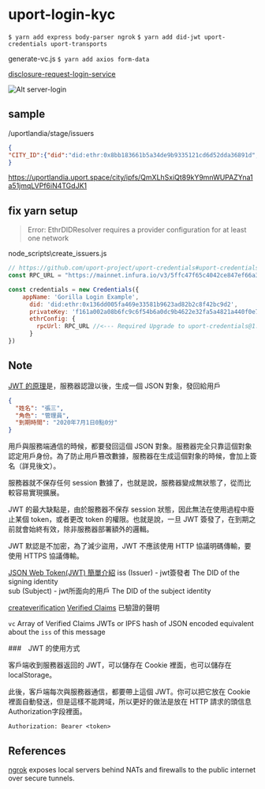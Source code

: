 # uport-login-kyc

`$ yarn add express body-parser ngrok`
`$ yarn add did-jwt uport-credentials uport-transports`

generate-vc.js
`$ yarn add axios form-data`

[disclosure-request-login-service](https://developer.uport.me/credentials/login#disclosure-request-login-service)

![Alt server-login](https://developer.uport.me/static/ac1d5b0471fb8a825c4eb9f6b81db294/7a2d1/server-login.png)

## sample

/uportlandia/stage/issuers

```json
{
"CITY_ID":{"did":"did:ethr:0x8bb183661b5a34de9b9335121cd6d52dda36891d","key":"e7c670843c016850d4ae3f20276e73755a6c91a2f6046abcef55f0fe42a3533e","vc":["/ipfs/QmXLhSxiQt89kY9mnWUPAZYna1a51jmqLVPf6iN4TGdJK1"]
}
```

https://uportlandia.uport.space/city/ipfs/QmXLhSxiQt89kY9mnWUPAZYna1a51jmqLVPf6iN4TGdJK1

## fix yarn setup

>  Error: EthrDIDResolver requires a provider configuration for at least one network

node_scripts\create_issuers.js

```js
// https://github.com/uport-project/uport-credentials#uport-credentials-library
const RPC_URL = "https://mainnet.infura.io/v3/5ffc47f65c4042ce847ef66a3fa70d4c";

const credentials = new Credentials({
    appName: 'Gorilla Login Example',
      did: 'did:ethr:0x136dd005fa469e33581b9623ad82b2c8f42bc9d2',
      privateKey: 'f161a002a08b6fc9c6f54b6a0dc9b4622e32fa5a4821a440f0e7761f5880efd0',
      ethrConfig: {
        rpcUrl: RPC_URL //<--- Required Upgrade to uport-credentials@1.3.0
      }
})
```

## Note

[JWT 的原理](https://www.ruanyifeng.com/blog/2018/07/json_web_token-tutorial.html)是，服務器認證以後，生成一個 JSON 對象，發回給用戶

```json
{
  "姓名": "張三",
  "角色": "管理員",
  "到期時間": "2020年7月1日0點0分"
}
```

用戶與服務端通信的時候，都要發回這個 JSON 對象。服務器完全只靠這個對象認定用戶身份。為了防止用戶篡改數據，服務器在生成這個對象的時候，會加上簽名（詳見後文）。

服務器就不保存任何 session 數據了，也就是說，服務器變成無狀態了，從而比較容易實現擴展。

JWT 的最大缺點是，由於服務器不保存 session 狀態，因此無法在使用過程中廢止某個 token，或者更改 token 的權限。也就是說，一旦 JWT 簽發了，在到期之前就會始終有效，除非服務器部署額外的邏輯。

JWT 默認是不加密，為了減少盜用，JWT 不應該使用 HTTP 協議明碼傳輸，要使用 HTTPS 協議傳輸。

[JSON Web Token(JWT) 簡單介紹](https://mgleon08.github.io/blog/2018/07/16/jwt/)
iss (Issuer) - jwt簽發者 The DID of the signing identity  
sub (Subject) - jwt所面向的用戶 The DID of the subject identity  

[createverification](https://developer.uport.me/credentials/createverification) [Verified Claims](https://developer.uport.me/messages/verification) 已驗證的聲明

`vc` Array of Verified Claims JWTs or IPFS hash of JSON encoded equivalent about the `iss` of this message


###　JWT 的使用方式

客戶端收到服務器返回的 JWT，可以儲存在 Cookie 裡面，也可以儲存在 localStorage。

此後，客戶端每次與服務器通信，都要帶上這個 JWT。你可以把它放在 Cookie 裡面自動發送，但是這樣不能跨域，所以更好的做法是放在 HTTP 請求的頭信息Authorization字段裡面。

`Authorization: Bearer <token>`

## References

[ngrok](https://ngrok.com/product) exposes local servers behind NATs and firewalls to the public internet over secure tunnels.
